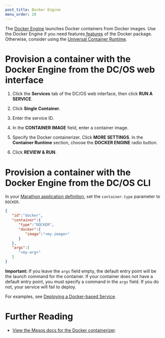 ```yaml
---
post_title: Docker Engine
menu_order: 20
---
```


The [Docker Engine](https://www.docker.com/products/docker-engine) launches Docker containers from Docker images. Use the Docker Engine if you need features[ features](/docs/1.10/deploying-services/containerizers/#containerizer-runtime-features) of the Docker package. Otherwise, consider using the [Universal Container Runtime](/docs/1.10/deploying-services/containerizers/ucr).

# Provision a container with the Docker Engine from the DC/OS web interface

1. Click the **Services** tab of the DC/OS web interface, then click **RUN A SERVICE**.

1. Click **Single Container**.

1. Enter the service ID.

1. In the **CONTAINER IMAGE** field, enter a container image.

1. Specify the Docker containerizer. Click **MORE SETTINGS**. In the **Container Runtime** section, choose the **DOCKER ENGINE** radio button.

1. Click **REVIEW & RUN**.

# Provision a container with the Docker Engine from the DC/OS CLI

In your [Marathon application definition](/docs/1.10/deploying-services/creating-services/#deploying-a-simple-docker-based-application-with-the-rest-api), set the `container.type` parameter to `DOCKER`.

```json
{  
   "id":"docker",
   "container":{  
      "type":"DOCKER",
      "docker":{
         "image":"<my-image>"
      }
   },
   "args":[  
      "<my-arg>"
   ]
}
```

**Important:** If you leave the `args` field empty, the default entry point will be the launch command for the container. If your container does not have a default entry point, you must specify a command in the `args` field. If you do not, your service will fail to deploy.

For examples, see [Deploying a Docker-based Service](/docs/1.10/deploying-services/creating-services/deploy-docker-app/).

# Further Reading

- [View the Mesos docs for the Docker containerizer](http://mesos.apache.org/documentation/latest/docker-containerizer/).
